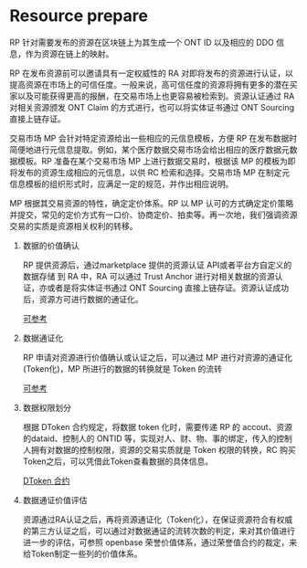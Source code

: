 # Resource prepare

RP 针对需要发布的资源在区块链上为其生成一个 ONT ID 以及相应的 DDO 信息，作为资源在链上的映射。

RP 在发布资源前可以邀请具有一定权威性的 RA 对即将发布的资源进行认证，以提高资源在市场上的可信任度。一般来说，高可信任度的资源将拥有更多的潜在买家以及可能获得更高的报酬，在交易市场上也更容易被检索到。资源认证通过 RA 对相关资源颁发 ONT Claim 的方式进行，也可以将实体证书通过 ONT Sourcing 直接上链存证。

交易市场 MP 会针对特定资源给出一些相应的元信息模板，方便 RP 在发布数据时简便地进行元信息提取。例如，某个医疗数据交易市场会给出相应的医疗数据元数据模板。RP 准备在某个交易市场 MP 上进行数据交易时，根据该 MP 的模板为即将发布的资源生成相应的元信息，以供 RC 检索和选择。交易市场 MP 在制定元信息模板的组织形式时，应满足一定的规范，并作出相应说明。

MP 根据其交易资源的特性，确定定价体系。RP 以 MP 认可的方式确定定价策略并提交，常见的定价方式有一口价、协商定价、拍卖等。再一次地，我们强调资源交易的实质是资源相关权利的转移。



1. 数据的价值确认

   RP 提供资源后，通过marketplace 提供的资源认证 API或者平台方自定义的数据存储 到 RA 中，RA 可以通过 Trust Anchor 进行对相关数据的资源认证，亦或者是将实体证书通过 ONT Sourcing 直接上链存证。资源认证成功后，资源方可进行数据的通证化。

   [可参考](../solutions/resource-auditor.md)



2. 数据通证化

   RP 申请对资源进行价值确认或认证之后，可以通过 MP 进行对资源的通证化 (Token化)，MP 所进行的数据的转换就是 Token 的流转

   [可参考](../solutions/resource-provider.md)



3. 数据权限划分

   根据 DToken 合约规定，将数据 token 化时，需要传递 RP 的  accout、资源的dataid、控制人的 ONTID 等，实现对人、财、物、事的绑定，传入的控制人拥有对数据的控制权限，资源的交易实质就是 Token 权限的转换，RC 购买Token之后，可以凭借此Token查看数据的具体信息。

   [DToken 合约](../../framework/data-storage/smart-contract-api.md)



4. 数据通证价值评估

   资源通过RA认证之后，再将资源通证化（Token化），在保证资源符合有权威的第三方认证之后，可以通过对数据通证的流转次数的判定，来对其价值进行进一步的评估，可参照 openbase 荣誉价值体系，通过荣誉值合约的裁定，来给Token制定一些列的价值体系。



